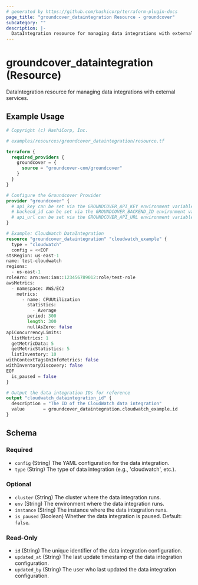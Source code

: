 ```yaml
---
# generated by https://github.com/hashicorp/terraform-plugin-docs
page_title: "groundcover_dataintegration Resource - groundcover"
subcategory: ""
description: |-
  DataIntegration resource for managing data integrations with external services.
---
```


# groundcover_dataintegration (Resource)

DataIntegration resource for managing data integrations with external services.

## Example Usage

```terraform
# Copyright (c) HashiCorp, Inc.

# examples/resources/groundcover_dataintegration/resource.tf

terraform {
  required_providers {
    groundcover = {
      source = "groundcover-com/groundcover"
    }
  }
}

# Configure the Groundcover Provider
provider "groundcover" {
  # api_key can be set via the GROUNDCOVER_API_KEY environment variable
  # backend_id can be set via the GROUNDCOVER_BACKEND_ID environment variable
  # api_url can be set via the GROUNDCOVER_API_URL environment variable (optional)
}

# Example: CloudWatch DataIntegration
resource "groundcover_dataintegration" "cloudwatch_example" {
  type = "cloudwatch"
  config = <<EOF
stsRegion: us-east-1
name: test-cloudwatch
regions:
  - us-east-1
roleArn: arn:aws:iam::123456789012:role/test-role
awsMetrics:
  - namespace: AWS/EC2
    metrics:
      - name: CPUUtilization
        statistics:
          - Average
        period: 300
        length: 300
        nullAsZero: false
apiConcurrencyLimits:
  listMetrics: 1
  getMetricData: 5
  getMetricStatistics: 5
  listInventory: 10
withContextTagsOnInfoMetrics: false
withInventoryDiscovery: false
EOF
  is_paused = false
}

# Output the data integration IDs for reference
output "cloudwatch_dataintegration_id" {
  description = "The ID of the CloudWatch data integration"
  value       = groundcover_dataintegration.cloudwatch_example.id
}
```

<!-- schema generated by tfplugindocs -->
## Schema

### Required

- `config` (String) The YAML configuration for the data integration.
- `type` (String) The type of data integration (e.g., 'cloudwatch', etc.).

### Optional

- `cluster` (String) The cluster where the data integration runs.
- `env` (String) The environment where the data integration runs.
- `instance` (String) The instance where the data integration runs.
- `is_paused` (Boolean) Whether the data integration is paused. Default: `false`.

### Read-Only

- `id` (String) The unique identifier of the data integration configuration.
- `updated_at` (String) The last update timestamp of the data integration configuration.
- `updated_by` (String) The user who last updated the data integration configuration.

